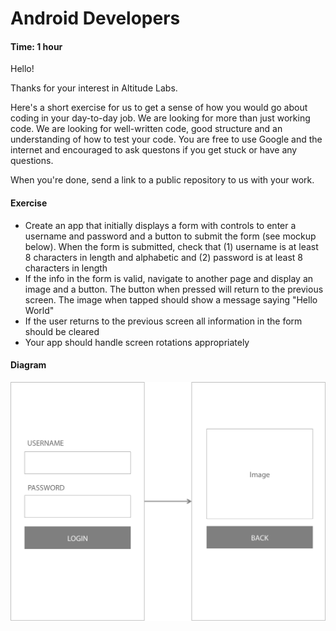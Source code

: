 # Android Developers

#### Time: 1 hour

Hello!

Thanks for your interest in Altitude Labs.

Here's a short exercise for us to get a sense of how you would go about coding in your day-to-day job. We are looking for more than just working code. We are looking for well-written code, good structure and an understanding of how to test your code. You are free to use Google and the internet and encouraged to ask questons if you get stuck or have any questions.

When you're done, send a link to a public repository to us with your work.

#### Exercise

* Create an app that initially displays a form with controls to enter a username and password and a button to submit the form (see mockup below). When the form is submitted, check that (1) username is at least 8 characters in length and alphabetic and (2) password is at least 8 characters in length
* If the info in the form is valid, navigate to another page and display an image and a button. The button when pressed will return to the previous screen. The image when tapped should show a message saying "Hello World"
* If the user returns to the previous screen all information in the form should be cleared
* Your app should handle screen rotations appropriately

#### Diagram

![Mockup](mockup.png)
